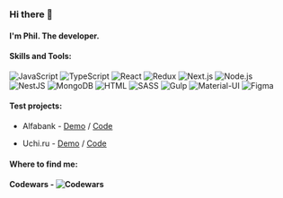 ### Hi there 👋

#### I'm Phil. The developer.

#### Skills and Tools:

![JavaScript](https://img.shields.io/badge/JavaScript-gray?flat&logo=JavaScript)
![TypeScript](https://img.shields.io/badge/TypeScript-grey?flat&logo=TypeScript)
![React](https://img.shields.io/badge/React-grey?flat&logo=React)
![Redux](https://img.shields.io/badge/Redux-grey?flat&logo=Redux)
![Next.js](https://img.shields.io/badge/Next.js-grey?flat&logo=Next.js)
![Node.js](https://img.shields.io/badge/Node.js-grey?flat&logo=Node.js)  
![NestJS](https://img.shields.io/badge/Nest.js-grey?flat&logo=NestJS&logoColor=red)
![MongoDB](https://img.shields.io/badge/MongoDB-gray?flat&logo=MongoDB)
![HTML](https://img.shields.io/badge/HTML5-grey?flat&logo=HTML5)
![SASS](https://img.shields.io/badge/SASS-grey?flat&logo=Sass)
![Gulp](https://img.shields.io/badge/GULP-grey?flat&logo=gulp&logoColor=white)
![Material-UI](https://img.shields.io/badge/Material--UI-grey?flate&logo=Material-UI)
![Figma](https://img.shields.io/badge/Figma-grey?flat&logo=Figma&logoColor=white)

#### Test projects:

- Alfabank - [Demo](https://phildesign.github.io/alfabank-test-task/) / [Code](https://github.com/phildesign/alfabank-test-task)

- Uchi.ru - [Demo](https://phildesign.github.io/frontend-challenge/) / [Code](https://github.com/phildesign/frontend-challenge)

#### Where to find me:

#### Codewars - ![Codewars](https://www.codewars.com/users/Phil_23/badges/micro)

